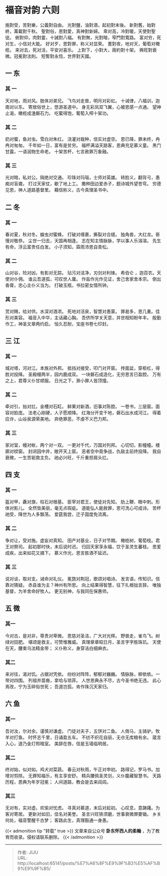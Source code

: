 # 福音对韵 六则


施對受，苦對樂，公義對自由。
光對鹽，油對酒，起初對末後。
新對舊，始對終，萬載對千秋。
聖對俗，恩對愛，真神對新婦。
卑对高，冷對暖，天使對聖徒。
俯對仰，肉對靈，十誡對八福。
有對無，光對暗，窄門對寬路。
富对穷，死对生，小信对大能。
好对歹，恩對罪，称义对显荣。
晝對夜，地对天，葡萄对橄榄。
来对去，死对活，平安对喜乐。
上對下，小對大，兩約對十架。
興旺對衰微。冠冕對法則。
短暫對永恆，世界對天國。

## 一  东
### 其 一
天对地，雨对风。肢体对弟兄。
飞鸟对走兽，明月对彩虹。
十诫律，八福训，迦南对以东。
寄居俗世上，悠游圣道中。
身无彩凤双飞翼，心被恩感一点通。
望神止渴，橄榄成渣磐石力。
吃蜜得饱，葡萄入榨十架功。
### 其 二
奶对蜜，鱼对虫。雪白对朱红。
浇灌对栽种，信实对虚空。
恩已降，罪未终，冉冉对匆匆。
千年如一日，富有是贫穷。
福杯满溢天路客，恩典充足慕义童。
黑门甘露，一语润物生命老。
十架苦杯，七言赦罪万象融。
### 其 三
光对暗，私对公。隔绝对交通。
珍珠对玛瑙，士师对英雄。
转脸义，翻背弓，愚痴对盲聋。
打过天家仗，歇了地上工。
撒种田边爱赤子，题诗城外望苍穹。
穷德见恩，神人道路基督里。
藉信称义，古今真理圣书中。
## 二   冬
### 其 一
春对夏，秋对冬。蝗虫对蜜蜂。
打破对缠裹，撕裂对合缝。
独角兽，大红龙。亵慢对敬恭。
尘世一归去，天国再相逢。
志在知主情脉脉，学以事人乐溶溶。
先生有命，浮云富贵任白发。
小子须知，霖雨沛恩自青松。
### 其 二
山对谷，险对凶，有影对无踪。
玷污对洁净，刃剑对利锋。
希伯仑 ，迦百农。天使对仆佣。
谁云吾道孤，可叹世人庸。
作盐作光作见证，舍己舍家舍本宗。
倒出香膏，忠心主仆义当为。
打破玉瓶，书拉密女情所钟。
### 其 三
赏对赐，给对供。水深对酒浓。
死地对活泉，智慧对愚蒙。
罪曷多，恩几重。佳形对美容。
福音入中华，主话藏心胸。
吾侪所学关天意，并世相知盼年丰。
殷勤作工，神圣文章两约启。
恒久忍耐，宝座书卷七印封。


## 三  江
### 其 一
城对塔，河对江。本族对外邦。
抵挡对接受，叩门对开窗。
抟面盆，穿柜杠，得胜对投降。
圣殿幔两半，园内鹿成双。
一块磐石成造化，无穷恩言已盈腔。
万有之上，君尊义仆甘顺服。
日光之下，渺小罪人皆顶撞。
### 其 二
牵对引，抬对扛。金槽对石缸。
鲜果对新酒，旧事对陈腔。
一卷书，三层窗。面容对脸庞。
法老心刚硬，人子愿顺降。
红海分开变干地，磐石出水成河江。
得着应许，山谷泉源荣美地。
弃绝罪恶，不虔不义巴力邦。
### 其 三
家对室，幔对帐，两个对一双。
一更对千代，万国对列邦。
心切切，影幢幢。楼廊对棂窗。
封闭园中井，敞开天上窗。
恶者空中竟争战，仇敌主前终投降。
我自衰微，一生苦轭救主负。
祂必兴旺，千斤重担肩头扛。
## 四  支
### 其 一
盔对甲，纛对旗，柱石对根基。
臣宰对君王，使徒对先知。
肋上鞭、眼中刺。形体对影儿。
全然皆美丽，毫无点瑕疵。
道能弘人能赦罪，恩可洗心可成诗。
苦杯祂受，降世为人多飘荡。
爱筵我尝，迁子国度免流离。
### 其 二
争对让，受对施。虚妄对真知。
田产对基业，日子对节期。
橄榄树，葡萄枝。君王对祭司。
起初那时快，末后说时迟。
归回天家享永福，饮于圣灵生蕃枝。
思爱成疾，出来如花又摘下。
慕义作光，恩言胜酒不延迟。
### 其 三
说对谈，取对支。诫命对礼仪。
冕旒对荆冠，歌颂对唱诗。
发言语，传知识。信靠对猜疑。
赤县谁为主？神州有所思。
向上结果得智慧，往下扎根拙言辞。
唯独基督，为羊舍命好牧人。
更无别神，与我同在保惠师。

## 五 微
### 其一
今对古，是对非，尊贵对卑微。
恩慈对圣洁，广大对光辉。
野兽走，雀鸟飞。树绿对田肥。
堪颂是救主，可赞惟雅威。
真理章章昭日月，圣言字字胜珠玑。
天使在天，腰束乌法精金带；
义仆称义，身穿洁白细麻衣。
### 其二
来对往，渴对饥。占据对凭依。
纷纷对阵阵，郁郁对巍巍。
情脉脉，柳依依。一带对四围。
列祖并苗裔，拿哈与琐菲。
人世恩典永不尽，古今圣书绝无违。
此心焉改，宁为玉碎俗世死；
吾道岂孤，肯作珠沉天家归。
## 六 鱼
### 其一
吾对汝，尔对余。谨慎对谦虚。
门徒对夫子，五饼对二鱼。
人倚马，主骑驴。牧羊对打鱼。
时怀志千里，日诵盈五车。
不纺不织花自丽，无仓无库粮有余。
箴言入心，道乃金灯照暗室。
美辞在唇，信是玉墙临明居。
### 其二
终对始，似对如。鸡犬对菜蔬。
春云对秋雨，午正对申初。
路得记，罗马书。加增对剪除。
无罪知福乐，有主享安舒。
精兵腰佩圣灵剑，义仆腹藏智慧书。
天路历程，恩典为年岁冠冕；
人间道路，教会是去来阎闾。
### 其三
无对有，实对虚。欢愉对忧虑。
寻真对慕道，末后对起初。
心叹息，意踌躇。为客对寄居。
更新对如旧，佳名对美誉。
圣言兴旺铁须磨，世事衰微罪要锄。
乡关何处，福音警醒千古梦；
客路此生，真理豁通一身愚。

{{&lt; admonition tip &#34;转载&#34; true &gt;}}
文章来自公众号 **卧东怀西人的柔翰** ，为了教育而收录。侵权请联系删除。
{{&lt; /admonition &gt;}}



---

> 作者: JIJU  
> URL: http://localhost:65141/posts/%E7%A6%8F%E9%9F%B3%E5%AF%B9%E9%9F%B5/  

